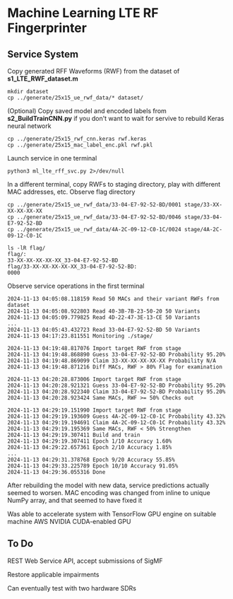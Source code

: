 # Machine Learning LTE RF Fingerprinter

## Service System

Copy generated RFF Waveforms (RWF) from the dataset of __s1_LTE_RWF_dataset.m__

```
mkdir dataset
cp ../generate/25x15_ue_rwf_data/* dataset/
```

(Optional) Copy saved model and encoded labels from __s2_BuildTrainCNN.py__ if you don't want to wait for servive to rebuild Keras neural network

```
cp ../generate/25x15_rwf_cnn.keras rwf.keras
cp ../generate/25x15_mac_label_enc.pkl rwf.pkl
```

Launch service in one terminal

```
python3 ml_lte_rff_svc.py 2>/dev/null
```

In a different terminal, copy RWFs to staging directory, play with different MAC addresses, etc. Observe flag directory

```
cp ../generate/25x15_ue_rwf_data/33-04-E7-92-52-BD/0001 stage/33-XX-XX-XX-XX-XX
cp ../generate/25x15_ue_rwf_data/33-04-E7-92-52-BD/0046 stage/33-04-E7-92-52-BD
cp ../generate/25x15_ue_rwf_data/4A-2C-09-12-C0-1C/0024 stage/4A-2C-09-12-C0-1C

ls -lR flag/
flag/:
33-XX-XX-XX-XX-XX_33-04-E7-92-52-BD
flag/33-XX-XX-XX-XX-XX_33-04-E7-92-52-BD:
0000
```

Observe service operations in the first terminal

```
2024-11-13 04:05:08.118159 Read 50 MACs and their variant RWFs from dataset
2024-11-13 04:05:08.922803 Read 40-3B-7B-23-50-20 50 Variants
2024-11-13 04:05:09.779825 Read 4D-22-47-3E-13-CE 50 Variants
...
2024-11-13 04:05:43.432723 Read 33-04-E7-92-52-BD 50 Variants
2024-11-13 04:17:23.811551 Monitoring ./stage/

2024-11-13 04:19:48.817076 Import target RWF from stage
2024-11-13 04:19:48.868890 Guess 33-04-E7-92-52-BD Probability 95.20%
2024-11-13 04:19:48.869099 Claim 33-XX-XX-XX-XX-XX Probability N/A
2024-11-13 04:19:48.871216 Diff MACs, RWF > 80% Flag for examination

2024-11-13 04:20:28.873006 Import target RWF from stage
2024-11-13 04:20:28.921321 Guess 33-04-E7-92-52-BD Probability 95.20%
2024-11-13 04:20:28.922340 Claim 33-04-E7-92-52-BD Probability 95.20%
2024-11-13 04:20:28.923424 Same MACs, RWF >= 50% Checks out

2024-11-13 04:29:19.151990 Import target RWF from stage
2024-11-13 04:29:19.193609 Guess 4A-2C-09-12-C0-1C Probability 43.32%
2024-11-13 04:29:19.194691 Claim 4A-2C-09-12-C0-1C Probability 43.32%
2024-11-13 04:29:19.195369 Same MACs, RWF < 50% Strengthen
2024-11-13 04:29:19.307411 Build and train
2024-11-13 04:29:19.307411 Epoch 1/10 Accuracy 1.60%
2024-11-13 04:29:22.657361 Epoch 2/10 Accuracy 1.85%
...
2024-11-13 04:29:31.378768 Epoch 9/20 Accuracy 55.85%
2024-11-13 04:29:33.225789 Epoch 10/10 Accuracy 91.05%
2024-11-13 04:29:36.055316 Done
```

After rebuilding the model with new data, service predictions actually seemed to worsen. MAC encoding was changed from inline to unique NumPy array, and that seemed to have fixed it

Was able to accelerate system with TensorFlow GPU engine on suitable machine AWS NVIDIA CUDA-enabled GPU

## To Do

REST Web Service API, accept submissions of SigMF

Restore applicable impairments

Can eventually test with two hardware SDRs
